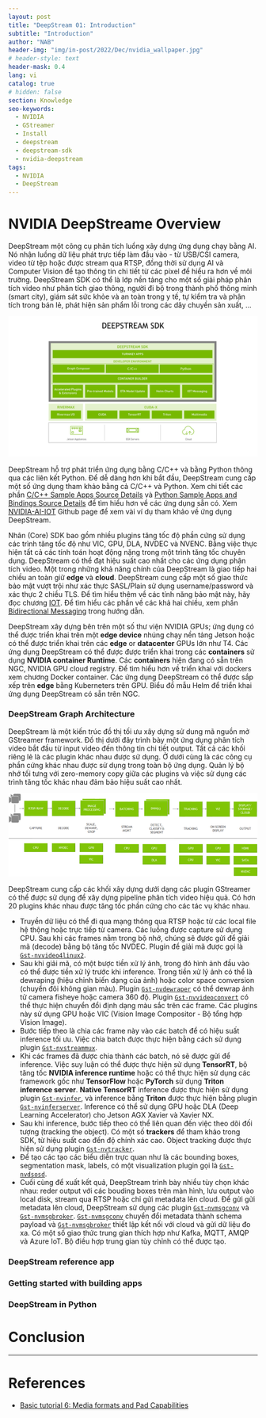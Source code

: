 ```yaml
---
layout: post
title: "DeepStream 01: Introduction"
subtitle: "Introduction"
author: "NAB"
header-img: "img/in-post/2022/Dec/nvidia_wallpaper.jpg"
# header-style: text
header-mask: 0.4
lang: vi
catalog: true
# hidden: false
section: Knowledge
seo-keywords:
  - NVIDIA
  - GStreamer
  - Install
  - deepstream
  - deepstream-sdk
  - nvidia-deepstream
tags:
  - NVIDIA
  - DeepStream
---
```


# NVIDIA DeepStreame Overview

DeepStream một công cụ phân tích luồng xây dựng ứng dụng chạy bằng AI. Nó nhận luồng dữ liệu phát trực tiếp làm đầu vào - từ USB/CSI camera, video từ tệp hoặc được stream qua RTSP, đồng thời sử dụng AI và Computer Vision để tạo thông tin chi tiết từ các pixel để hiểu ra hơn về môi trường. DeepStream SDK có thể là lớp nền tảng cho một số giải pháp phân tích video như phân tích giao thông, người đi bộ trong thành phố thông minh (smart city), giám sát sức khỏe và an toàn trong y tế, tự kiểm tra và phân tích trong bán lẻ, phát hiện sản phẩm lỗi trong các dây chuyền sản xuất, ...

![DeepStream Overview](/img/in-post/2022/Dec/Knowledge/deepstream/DeepStream_Overview.png "DeepStream Overview")

DeepStream hỗ trợ phát triển ứng dụng bằng C/C++ và bằng Python thông qua các liên kết Python. Để dễ dàng hơn khi bắt đầu, DeepStream cung cấp một số ứng dụng tham khảo bằng cả C/C++ và Python. Xem chi tiết các phần [C/C++ Sample Apps Source Details](https://docs.nvidia.com/metropolis/deepstream/dev-guide/text/DS_C_Sample_Apps.html) và [Python Sample Apps and Bindings Source Details](https://docs.nvidia.com/metropolis/deepstream/dev-guide/text/DS_Python_Sample_Apps.html) để tìm hiểu hơn về các ứng dụng sẵn có. Xem [NVIDIA-AI-IOT](https://github.com/NVIDIA-AI-IOT/deepstream_reference_apps) Github page để xem vài ví dụ tham khảo về ứng dụng DeepStream.

Nhân (Core) SDK bao gồm nhiều plugins tăng tốc độ phần cứng sử dụng các trình tăng tốc độ như VIC, GPU, DLA, NVDEC và NVENC. Bằng việc thực hiện tất cả các tính toán hoạt động nặng trong một trình tăng tốc chuyên dụng. DeepStream có thể đạt hiệu suất cao nhất cho các ứng dụng phân tích video. Một trong những khả năng chính của DeepStream là giao tiếp hai chiều an toàn giữ **edge** và **cloud**. DeepStream cung cấp một số giao thức bảo mật vượt trội như xác thực SASL/Plain sử dụng username/password và xác thực 2 chiều TLS. Để tìm hiểu thêm về các tính năng bảo mật này, hãy đọc chương [IOT](https://docs.nvidia.com/metropolis/deepstream/dev-guide/text/DS_IoT.html). Để tìm hiểu các phần về các khả hai chiều, xem phần [Bidirectional Messaging](https://docs.nvidia.com/metropolis/deepstream/dev-guide/text/DS_IoT.html#bi-directional-label) trong hướng dẫn.

DeepStream xây dựng bên trên một số thư viện NVIDIA GPUs; ứng dụng có thể được triển khai trên một **edge device** nhúng chạy nền tảng Jetson hoặc có thể được triển khai trên các **edge** or **datacenter** GPUs lớn như T4. Các ứng dụng DeepStream có thể được được triển khai trong các **containers** sử dụng **NVIDIA container Runtime**. Các **containers** hiện đang có sẵn trên NGC, NVIDIA GPU cloud registry. Để tìm hiểu hơn về triển khai với dockers xem chương Docker container. Các ứng dụng DeepStream có thể được sắp xếp trên **edge** bằng Kuberneters trên GPU. Biểu đồ mẫu Helm để triển khai ứng dụng DeepStream có sẵn trên NGC.

### DeepStream Graph Architecture

DeepStream là một kiến trúc đồ thị tối ưu xây dựng sử dung mã nguồn mở GStreamer framework. Đồ thị dưới đây trình bày một ứng dụng phân tích video bắt đầu từ input video đến thông tin chi tiết output. Tất cả các khối riêng lẻ là các plugin khác nhau được sử dụng. Ở dưới cùng là các công cụ phần cứng khác nhau được sử dụng trong toàn bộ ứng dụng. Quản lý bộ nhớ tối tưng với zero-memory copy giữa các plugins và việc sử dụng các trình tăng tốc khác nhau đảm bảo hiệu suất cao nhất.

![DeepStream overview graph architecture](/img/in-post/2022/Dec/Knowledge/deepstream/DS_overview_graph_architecture.png "DeepStream overview graph architecture")

DeepStream cung cấp các khối xây dựng dưới dạng các plugin GStreamer có thể được sử dụng để xây dựng pipeline phân tích video hiệu quả. Có hơn 20 plugins khác nhau được tăng tốc phần cứng cho các tác vụ khác nhau.

* Truyền dữ liệu có thể đi qua mạng thông qua RTSP hoặc từ các local file hệ thộng hoặc trực tiếp từ camera. Các luồng được capture sử dụng CPU. Sau khi các frames nằm  trong bộ nhớ, chúng sẽ được gửi để giải mã (decode) bằng bộ tăng tốc NVDEC. Plugin để giải mã được gọi là [`Gst-nvvideo4linux2`](https://docs.nvidia.com/metropolis/deepstream/dev-guide/text/DS_plugin_gst-nvvideo4linux2.html).
* Sau khi giải mã, có một bược tiền xử lý ảnh, trong đó hình ảnh đầu vào có thể được tiền xử lý trước khi inference. Trong tiền xử lý ảnh có thể là dewraping (hiệu chỉnh biến dạng của ảnh) hoặc color space conversion (chuyển đôi không gian màu). Plugin [`Gst-nvdewraper`](https://docs.nvidia.com/metropolis/deepstream/dev-guide/text/DS_plugin_gst-nvdewarper.html) có thể dewrap ảnh tử camera fisheye hoặc camera 360 độ. Plugin [`Gst-nvvideoconvert`](https://docs.nvidia.com/metropolis/deepstream/dev-guide/text/DS_plugin_gst-nvvideoconvert.html) có thể thực hiện chuyển đổi định dạng màu sắc trên các frame. Các plugins này sử dụng GPU hoặc VIC (Vision Image Compositor - Bộ tổng hợp Vision Image).
* Bước tiếp theo là chia các frame này vào các batch để có hiệu suất inference tối ưu. Việc chia batch được thực hiện bằng cách sử dụng plugin [`Gst-nvstreammux`](https://docs.nvidia.com/metropolis/deepstream/dev-guide/text/DS_plugin_gst-nvstreammux.html).
* Khi các frames đã được chia thành các batch, nó sẽ được gửi để inference. Việc suy luận có thể được thực hiện sử dụng **TensorRT**, bộ tăng tốc **NVIDIA inference runtime**  hoặc có thể thực hiện sử dụng các framework gốc như **TensorFlow** hoặc **PyTorch** sử dụng **Triton inference server**. **Native TensorRT** inference được thực hiện sử dụng plugin [`Gst-nvinfer`](https://docs.nvidia.com/metropolis/deepstream/dev-guide/text/DS_plugin_gst-nvinfer.html), và inference bằng **Triton** được thực hiện bằng plugin [`Gst-nvinferserver`](https://docs.nvidia.com/metropolis/deepstream/dev-guide/text/DS_plugin_gst-nvinferserver.html).  Inference có thể sử dụng GPU hoặc DLA (Deep Learning Accelerator) cho Jetson AGX Xavier và Xavier NX.
* Sau khi inference, bước tiếp theo có thể liên quan đến việc theo dõi đối tượng (tracking the object). Có một số **trackers** để tham khảo trong SDK, từ hiệu suất cao đến độ chính xác cao. Object tracking được thực hiện sử dụng plugin [`Gst-nvtracker`](https://docs.nvidia.com/metropolis/deepstream/dev-guide/text/DS_plugin_gst-nvtracker.html).
* Để tạo các tạo các biểu diễn trực quan như là các bounding boxes, segmentation mask, labels, có một visualization plugin gọi là [`Gst-nvdsosd`](https://docs.nvidia.com/metropolis/deepstream/dev-guide/text/DS_plugin_gst-nvdsosd.html).
* Cuối cùng để xuất kết quả, DeepStream trình bày nhiều tùy chọn khác nhau: reder output với các bouding boxes trên màn hình, lưu output vào local disk, stream qua RTSP hoặc chỉ gửi metadata lên cloud. Để  gửi gửi metadata lên cloud, DeepStream sử dụng các plugin [`Gst-nvmsgconv`](https://docs.nvidia.com/metropolis/deepstream/dev-guide/text/DS_plugin_gst-nvmsgconv.html) và [`Gst-nvmsgbroker`](https://docs.nvidia.com/metropolis/deepstream/dev-guide/text/DS_plugin_gst-nvmsgbroker.html). [`Gst-nvmsgconv`](https://docs.nvidia.com/metropolis/deepstream/dev-guide/text/DS_plugin_gst-nvmsgconv.html) chuyển đổi metadata thành schema payload và [`Gst-nvmsgbroker`](https://docs.nvidia.com/metropolis/deepstream/dev-guide/text/DS_plugin_gst-nvmsgbroker.html) thiết lập kết nối với cloud và gửi dữ liệu đo xa. Có một số giao thức trung gian thích hợp như Kafka, MQTT, AMQP và Azure IoT. Bộ điều hợp trung gian tùy chỉnh có thể được tạo.

### DeepStream reference app


### Getting started with building apps

### DeepStream in Python






# Conclusion

----

# References

* [Basic tutorial 6: Media formats and Pad Capabilities](https://gstreamer.freedesktop.org/documentation/tutorials/basic/media-formats-and-pad-capabilities.html?gi-language=c#conclusion)
